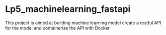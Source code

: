# Lp5_machinelearning_fastapi
This project is aimed at building machine learning model create a restful API for the model and containerize the API with Docker
